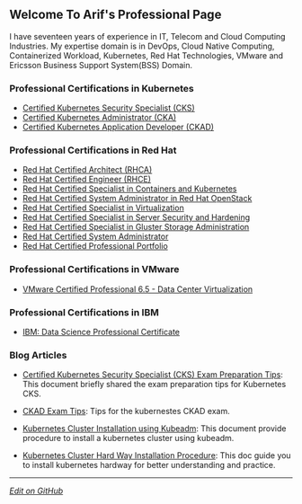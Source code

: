 ## Welcome To Arif's Professional Page

I have seventeen years of experience in IT, Telecom and Cloud Computing Industries. My expertise domain is in DevOps, Cloud Native Computing, Containerized Workload, Kubernetes, Red Hat Technologies, VMware and Ericsson Business Support System(BSS) Domain. 

### Professional Certifications in Kubernetes
- [Certified Kubernetes Security Specialist (CKS)](https://www.credly.com/badges/4200f01a-230e-49ab-bdfa-653e80f6f4b1)
- [Certified Kubernetes Administrator (CKA)](https://www.credly.com/badges/ba4b9823-3858-47af-90c6-58ef604d9786)
- [Certified Kubernetes Application Developer (CKAD)](https://www.credly.com/badges/ba4b9823-3858-47af-90c6-58ef604d9786)
  

### Professional Certifications in Red Hat
- [Red Hat Certified Architect (RHCA)](https://rhtapps.redhat.com/certifications/badge/verify/JYNSKXP6VDQ526LODF2FE325REAEQU3CUPSQX2KSDXT6RW46LQ3T4V2LT2DQFPHMZNIKSLKTIWLQQ4U5NQYTCNA62RUWOCM34WWBUYQ=)
- [Red Hat Certified Engineer (RHCE)](https://rhtapps.redhat.com/certifications/badge/verify/JYNSKXP6VDQ526LODF2FE325REAEQU3CUPSQX2KSDXT6RW46LQ3XCZJWRJNV7ILTXVE4I6VB7OTCG4U5NQYTCNA62RUWOCM34WWBUYQ=)
- [Red Hat Certified Specialist in Containers and Kubernetes](https://rhtapps.redhat.com/certifications/badge/verify/JYNSKXP6VDQ526LODF2FE325REAEQU3CUPSQX2KSDXT6RW46LQ33TZNCC5VGOAYPFY7HVVIGB5XKUTI5W6QLZX6UMV3D6ILAY7YA4GY=)
- [Red Hat Certified System Administrator in Red Hat OpenStack](https://rhtapps.redhat.com/certifications/badge/verify/JYNSKXP6VDQ526LODF2FE325REAEQU3CUPSQX2KSDXT6RW46LQ3YBRY5HRN67XMD6X5VFP7ULSUKWW2HMIDYOMU6FAH2SEJXEIJCF5Y=)
- [Red Hat Certified Specialist in Virtualization](https://rhtapps.redhat.com/certifications/badge/verify/JYNSKXP6VDQ526LODF2FE325REAEQU3CUPSQX2KSDXT6RW46LQ3Z2BMIDE5P5PNXRPSQ3UPCCAUGI4U5NQYTCNA62RUWOCM34WWBUYQ=)
- [Red Hat Certified Specialist in Server Security and Hardening](https://rhtapps.redhat.com/certifications/badge/verify/JYNSKXP6VDQ526LODF2FE325REAEQU3CUPSQX2KSDXT6RW46LQ36DPRVHCJVG2AOJCL5NRCVMUM4XZ5TTDDSEZVX4X4N2TYKTXCOK7Q=)
- [Red Hat Certified Specialist in Gluster Storage Administration](https://rhtapps.redhat.com/certifications/badge/verify/JYNSKXP6VDQ526LODF2FE325REAEQU3CUPSQX2KSDXT6RW46LQ3VXVV7JUSLTW3QRZT6NGILQOXOW7XTY42LC2XUG4NJHVWGJN4Z6V3STVWDCMJUD3KGSZYJTPS2YGTCOKOWYMJRGQPNI2LHBGN6LLA2MI======)
- [Red Hat Certified System Administrator](https://rhtapps.redhat.com/certifications/badge/verify/JYNSKXP6VDQ526LODF2FE325REAEQU3CUPSQX2KSDXT6RW46LQ3T7ULZ55KZZ56SKO7EQ3ETTLYZQ4U5NQYTCNA62RUWOCM34WWBUYQ=)
- [Red Hat Certified Professional Portfolio](https://www.redhat.com/rhtapps/certification/verify/?certId=180-088-585)

### Professional Certifications in VMware
- [VMware Certified Professional 6.5 - Data Center Virtualization](https://www.credly.com/badges/3b6f4641-8105-400d-a6bb-23bc2e81c520)
  
### Professional Certifications in IBM  
- [IBM: Data Science Professional Certificate](https://www.credly.com/badges/b12ea6dc-69ce-4829-a429-65806c5b19c9)


### Blog Articles

- [Certified Kubernetes Security Specialist (CKS) Exam Preparation Tips](https://arif332.github.io/blog/kubernetes/certification/security/cloud%20native/2021/08/02/kubernetes-cks-exam-certification-tips.html): This document briefly shared the exam preparation tips for Kubernetes CKS.
  
- [CKAD Exam Tips](https://arif332.github.io/blog/kubernetes/certification/cloud%20native/2021/02/22/kubernetes-ckad-exam-tips.html): Tips for the kubernestes CKAD exam.
  
- [Kubernetes Cluster Installation using Kubeadm](https://github.com/arif332/k8s-tutorial/blob/main/installation/kubernetes-installation.md): This document provide procedure to install a kubernetes cluster using kubeadm.  
  
- [Kubernetes Cluster Hard Way Installation Procedure](https://github.com/arif332/KBs.Pub/blob/master/kubernetes/kubernetes_install_hard_way/kubernetes_install_hard_way.md): This doc guide you to install kubernetes hardway for better understanding and practice. 


---

_[Edit on GitHub](https://github.com/arif332/arif332.github.io)_
